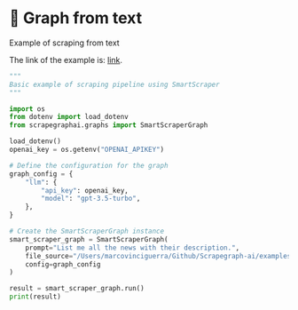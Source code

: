 # 🥎 Graph from text
Example of scraping from text

The link of the example is: [link](https://github.com/VinciGit00/Scrapegraph-ai/blob/main/examples/graph_examples/graph_builder_example.py).
```python
""" 
Basic example of scraping pipeline using SmartScraper
"""

import os
from dotenv import load_dotenv
from scrapegraphai.graphs import SmartScraperGraph

load_dotenv()
openai_key = os.getenv("OPENAI_APIKEY")

# Define the configuration for the graph
graph_config = {
    "llm": {
        "api_key": openai_key,
        "model": "gpt-3.5-turbo",
    },
}

# Create the SmartScraperGraph instance
smart_scraper_graph = SmartScraperGraph(
    prompt="List me all the news with their description.",
    file_source="/Users/marcovinciguerra/Github/Scrapegraph-ai/examples/graph_examples/plain_html_example.txt",
    config=graph_config
)

result = smart_scraper_graph.run()
print(result)


```